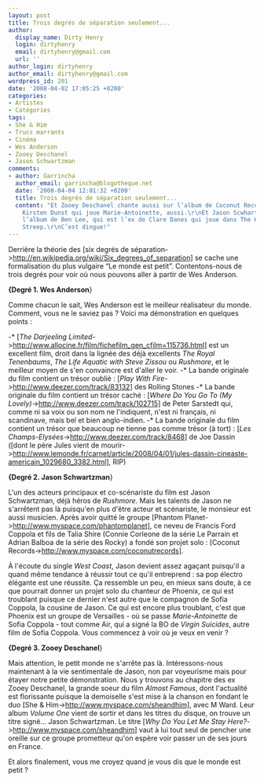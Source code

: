 ```yaml
---
layout: post
title: Trois degrés de séparation seulement...
author:
  display_name: Dirty Henry
  login: dirtyhenry
  email: dirtyhenry@gmail.com
  url: ''
author_login: dirtyhenry
author_email: dirtyhenry@gmail.com
wordpress_id: 201
date: '2008-04-02 17:05:25 +0200'
categories:
- Artistes
- Catégories
tags:
- She & Him
- Trucs marrants
- Cinéma
- Wes Anderson
- Zooey Deschanel
- Jason Schwartzman
comments:
- author: Garrincha
  author_email: garrincha@blogotheque.net
  date: '2008-04-04 12:01:32 +0200'
  title: Trois degrés de séparation seulement...
  content: "Et Zooey Deschanel chante aussi sur l’album de Coconut Records.\r\nEt
    Kirsten Dunst qui joue Marie-Antoinette, aussi.\r\nEt Jason Scwhartzman joue sur
    l’album de Ben Lee, qui est l’ex de Clare Danes qui joue dans The Hours avec Meryl
    Streep.\r\nC’est dingue!"
---
```

Derrière la théorie des [six degrés de séparation->http://en.wikipedia.org/wiki/Six_degrees_of_separation] se cache une formalisation du plus vulgaire “Le monde est petit”. Contentons-nous de trois degrés pour voir où nous pouvons aller à partir de Wes Anderson.

__{Degré 1. Wes Anderson__}

Comme chacun le sait, Wes Anderson est le meilleur réalisateur du monde. Comment, vous ne le saviez pas ? Voici ma démonstration en quelques points :

-* [*The Darjeeling Limited*->http://www.allocine.fr/film/fichefilm_gen_cfilm=115736.html] est un excellent film, droit dans la lignée des déjà excellents *The Royal Tenenbaums*, *The Life Aquatic with Steve Zissou* ou *Rushmore*, et le meilleur moyen de s'en convaincre est d'aller le voir.
-* La bande originale du film contient un trésor oublié : [*Play With Fire*->http://www.deezer.com/track/83132] des Rolling Stones
-* La bande originale du film contient un trésor caché : [*Where Do You Go To (My Lovely)*->http://www.deezer.com/track/102715] de Peter Sarstedt qui, comme ni sa voix ou son nom ne l'indiquent, n'est ni français, ni scandinave, mais bel et bien anglo-indien.
-* La bande originale du film contient un trésor que beaucoup ne tienne pas comme trésor (à tort) : [*Les Champs-Elysées*->http://www.deezer.com/track/8468] de Joe Dassin ([dont le père Jules vient de mourir->http://www.lemonde.fr/carnet/article/2008/04/01/jules-dassin-cineaste-americain_1029680_3382.html], RIP)

<img317>

__{Degré 2. Jason Schwartzman__}

L'un des acteurs principaux et co-scénariste du film est Jason Schwartzman, déjà héros de *Rushmore*. Mais les talents de Jason ne s'arrêtent pas là puisqu'en plus d'être acteur et scénariste, le monsieur est aussi musicien. Après avoir quitté le groupe [Phantom Planet->http://www.myspace.com/phantomplanet], ce neveu de Francis Ford Coppola et fils de Talia Shire (Connie Corleone de la série Le Parrain et Adrian Balboa de la série des Rocky) a fondé son projet solo : [Coconut Records->http://www.myspace.com/coconutrecords]. 

À l'écoute du single *West Coast*, Jason devient assez agaçant puisqu'il a quand même tendance à réussir tout ce qu'il entreprend : sa pop électro élégante est une réussite. Ça ressemble un peu, en mieux sans doute, à ce que pourrait donner un projet solo du chanteur de Phoenix, ce qui est troublant puisque ce dernier n'est autre que le compagnon de Sofia Coppola, la cousine de Jason. Ce qui est encore plus troublant, c'est que Phoenix est un groupe de Versailles - où se passe *Marie-Antoinette* de Sofia Coppola - tout comme Air, qui a signé la BO de *Virgin Suicides*, autre film de Sofia Coppola. Vous commencez à voir où je veux en venir ?

<img318>

__{Degré 3. Zooey Deschanel__}

Mais attention, le petit monde ne s'arrête pas là. Intéressons-nous maintenant à la vie sentimentale de Jason, non par voyeurisme mais pour étayer notre petite démonstration. Nous y trouvons au chapitre des ex Zooey Deschanel, la grande soeur du film *Almost Famous*, dont l'actualité est florissante puisque la demoiselle s'est mise à la chanson en fondant le duo [She & Him->http://www.myspace.com/sheandhim], avec M Ward. Leur album *Volume One* vient de sortir et dans les titres du disque, on trouve un titre signé... Jason Schwartzman. Le titre [*Why Do You Let Me Stay Here?*->http://www.myspace.com/sheandhim] vaut à lui tout seul de pencher une oreille sur ce groupe prometteur qu'on espère voir passer un de ses jours en France.

Et alors finalement, vous me croyez quand je vous dis que le monde est petit ?
